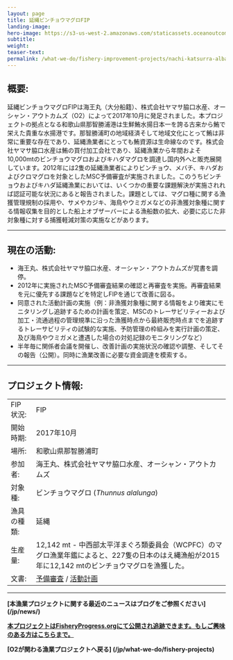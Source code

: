 ```yaml
---
layout: page 
title: 延縄ビンチョウマグロFIP
landing-image:
hero-image: https://s3-us-west-2.amazonaws.com/staticassets.oceanoutcomes.org/hero+photos/wakayama-albacore-tuna-hero.jpg
subtitle:
weight: 
teaser-text:
permalink: /what-we-do/fishery-improvement-projects/nachi-katsurra-albacore-longline
---
```

<h2>概要:</h2>

延縄ビンチョウマグロFIPは海王丸（大分船籍）、株式会社ヤマサ脇口水産、オーシャン・アウトカムズ（O2）によって2017年10月に発足されました。本プロジェクトの拠点となる和歌山県那智勝浦港は生鮮鮪水揚日本一を誇る古来から鮪で栄えた貴重な水揚港です。那智勝浦町の地域経済そして地域文化にとって鮪は非常に重要な存在であり、延縄漁業者にとっても鮪資源は生命線なのです。株式会社ヤマサ脇口水産は鮪の買付加工会社であり、延縄漁業から年間およそ10,000mtのビンチョウマグロおよびキハダマグロを調達し国内外へと販売展開しています。2012年には2隻の延縄漁業者によりビンチョウ、メバチ、キハダおよびクロマグロを対象としたMSC予備審査が実施されました。このうちビンチョウおよびキハダ延縄漁業においては、いくつかの重要な課題解決が実施されれば認証可能な状況にあると報告されました。課題としては、マグロ種に関する漁獲管理規制の採用や、サメやカジキ、海鳥やウミガメなどの非漁獲対象種に関する情報収集を目的とした船上オブザーバーによる漁船数の拡大、必要に応じた非対象種に対する捕獲軽減対策の実施などがあります。

---

<h2>現在の活動:</h2>

* 海王丸、株式会社ヤマサ脇口水産、オーシャン・アウトカムズが覚書を調停。
* 2012年に実施されたMSC予備審査結果の確認と再審査を実施。再審査結果を元に優先する課題などを特定しFIPを通じて改善に図る。
* 同意された活動計画の実施（例：非漁獲対象種に関する情報をより確実にモニタリングし追跡するための計画を策定、MSCのトレーサビリティーおよび加工・流通過程の管理規準に沿った漁獲時点から最終販売時点までを追跡するトレーサビリティの試験的な実施、予防管理の枠組みを実行計画の策定、及び海鳥やウミガメと遭遇した場合の対処記録のモニタリングなど）
* 半年毎に関係者会議を開催し、改善計画の実施状況の確認や調整、そしてその報告（公開）。同時に漁業改善に必要な資金調達を模索する。

---

<h2>プロジェクト情報:</h2>

|||
| :--- | --- |
| FIP 状況: | FIP |
| 開始時期: | 2017年10月 |
| 場所: | 和歌山県那智勝浦町 |
| 参加者: | 海王丸、株式会社ヤマサ脇口水産、オーシャン・アウトカムズ |
| 対象種: | ビンチョウマグロ (*Thunnus alalunga*) |
| 漁具の種類: | 延縄 |
| 生産量: | 12,142 mt - 中西部太平洋まぐろ類委員会（WCPFC）のマグロ漁業年鑑によると、227隻の日本のはえ縄漁船が2015年に12,142 mtのビンチョウマグロを漁獲した。|
| 文書: | <a href="https://s3-us-west-2.amazonaws.com/staticassets.oceanoutcomes.org/supporting+documents/Fishery+Project+Resources/NachiKatsuuraAlbacoreLonglineTunaPreassessment2017.pdf" target="_blank">予備審査</a> / <a href="https://s3-us-west-2.amazonaws.com/staticassets.oceanoutcomes.org/supporting+documents/Fishery+Project+Resources/NachiKatsuuraAlbacoreLonglineTunaWorkplan2017.pdf" target="_blank">活動計画</a>|

---

**[本漁業プロジェクトに関する最近のニュースはブログをご参照ください] (/jp/news/)**

<a href="" target="_blank">**本プロジェクトはFisheryProgress.orgにて公開され追跡できます。もしご興味のある方はこちらまで。**</a>

**[O2が関わる漁業プロジェクトへ戻る] (/jp/what-we-do/fishery-projects)**
